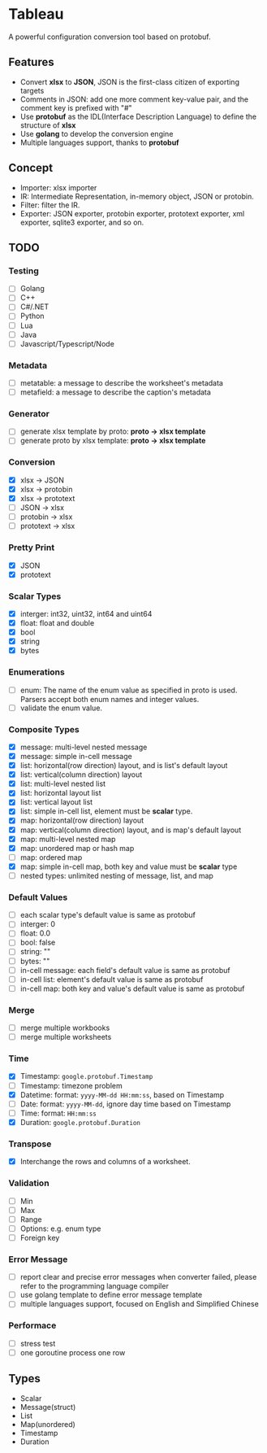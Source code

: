 # Tableau
A powerful configuration conversion tool based on protobuf.

## Features
- Convert **xlsx** to **JSON**, JSON is the first-class citizen of exporting targets
- Comments in JSON: add one more comment key-value pair, and the comment key is prefixed with "#"
- Use **protobuf** as the IDL(Interface Description Language) to define the structure of **xlsx**
- Use **golang** to develop the conversion engine
- Multiple languages support, thanks to **protobuf**

## Concept
- Importer: xlsx importer
- IR: Intermediate Representation, in-memory object, JSON or protobin.
- Filter: filter the IR.
- Exporter: JSON exporter, protobin exporter, prototext exporter, xml exporter, sqlite3 exporter, and so on.

## TODO

### Testing
- [ ] Golang
- [ ] C++
- [ ] C#/.NET
- [ ] Python
- [ ] Lua
- [ ] Java
- [ ] Javascript/Typescript/Node

### Metadata
- [ ] metatable: a message to describe the worksheet's metadata
- [ ] metafield: a message to describe the caption's metadata

### Generator
- [ ] generate xlsx template by proto: **proto -> xlsx template**
- [ ] generate proto by xlsx template: **proto -> xlsx template**

### Conversion
- [x] xlsx -> JSON
- [x] xlsx -> protobin
- [x] xlsx -> prototext
- [ ] JSON -> xlsx
- [ ] protobin -> xlsx
- [ ] prototext -> xlsx

### Pretty Print
- [x] JSON
- [x] prototext

### Scalar Types
- [x] interger: int32, uint32, int64 and uint64
- [x] float: float and double
- [x] bool
- [x] string
- [x] bytes

### Enumerations
- [ ] enum: The name of the enum value as specified in proto is used. Parsers accept both enum names and integer values. 
- [ ] validate the enum value.

### Composite Types
- [x] message: multi-level nested message
- [x] message: simple in-cell message
- [x] list: horizontal(row direction) layout, and is list's default layout
- [x] list: vertical(column direction) layout
- [x] list: multi-level nested list
- [x] list: horizontal layout list
- [x] list: vertical layout list
- [x] list: simple in-cell list, element must be **scalar** type.
- [x] map: horizontal(row direction) layout
- [x] map: vertical(column direction) layout, and is map's default layout
- [x] map: multi-level nested map
- [x] map: unordered map or hash map
- [ ] map: ordered map
- [x] map: simple in-cell map, both key and value must be **scalar** type
- [ ] nested types: unlimited nesting of message, list, and map

### Default Values
- [ ] each scalar type's default value is same as protobuf
- [ ] interger: 0 
- [ ] float: 0.0 
- [ ] bool: false 
- [ ] string: ""
- [ ] bytes: ""
- [ ] in-cell message: each field's default value is same as protobuf 
- [ ] in-cell list: element's default value is same as protobuf 
- [ ] in-cell map: both key and value's default value is same as protobuf 

### Merge
- [ ] merge multiple workbooks
- [ ] merge multiple worksheets

### Time
- [x] Timestamp: `google.protobuf.Timestamp`
- [ ] Timestamp: timezone problem
- [x] Datetime: format: `yyyy-MM-dd HH:mm:ss`, based on Timestamp
- [ ] Date: format: `yyyy-MM-dd`, ignore day time based on Timestamp
- [ ] Time: format: `HH:mm:ss`
- [x] Duration: `google.protobuf.Duration` 
  
### Transpose
- [x] Interchange the rows and columns of a worksheet.

### Validation
- [ ] Min
- [ ] Max
- [ ] Range
- [ ] Options: e.g. enum type
- [ ] Foreign key

### Error Message
- [ ] report clear and precise error messages when converter failed, please refer to the programming language compiler
- [ ] use golang template to define error message template
- [ ] multiple languages support, focused on English and Simplified Chinese

### Performace
- [ ] stress test
- [ ] one goroutine process one row

## Types
- Scalar
- Message(struct)
- List
- Map(unordered)
- Timestamp
- Duration

